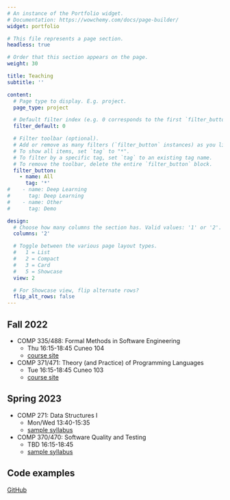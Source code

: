 ```yaml
---
# An instance of the Portfolio widget.
# Documentation: https://wowchemy.com/docs/page-builder/
widget: portfolio

# This file represents a page section.
headless: true

# Order that this section appears on the page.
weight: 30

title: Teaching
subtitle: ''

content:
  # Page type to display. E.g. project.
  page_type: project

  # Default filter index (e.g. 0 corresponds to the first `filter_button` instance below).
  filter_default: 0

  # Filter toolbar (optional).
  # Add or remove as many filters (`filter_button` instances) as you like.
  # To show all items, set `tag` to "*".
  # To filter by a specific tag, set `tag` to an existing tag name.
  # To remove the toolbar, delete the entire `filter_button` block.
  filter_button:
    - name: All
      tag: '*'
#    - name: Deep Learning
#      tag: Deep Learning
#    - name: Other
#      tag: Demo

design:
  # Choose how many columns the section has. Valid values: '1' or '2'.
  columns: '2'

  # Toggle between the various page layout types.
  #   1 = List
  #   2 = Compact
  #   3 = Card
  #   5 = Showcase
  view: 2

  # For Showcase view, flip alternate rows?
  flip_alt_rows: false
---
```


## Fall 2022

- COMP 335/488: Formal Methods in Software Engineering
  - Thu 16:15-18:45 Cuneo 104
  - [course site](https://klaeufer.github.io/lucformalmethodscourse)
- COMP 371/471: Theory (and Practice) of Programming Languages
  - Tue 16:15-18:45 Cuneo 103
  - [course site](https://lucproglangcourse.github.io)

## Spring 2023

- COMP 271: Data Structures I
  - Mon/Wed 13:40-15:35
  - [sample syllabus](https://docs.google.com/document/d/1Aq-kB3KF3uCvGoyHUzkvZY-3qbQPSfTFY28fsKZ3AnM)
- COMP 370/470: Software Quality and Testing
  - TBD 16:15-18:45
  - [sample syllabus](https://docs.google.com/document/d/10H3toVYPhREPsVEvOb4JIJpPZ9xn2cc3ZkgUZzPMN7A)
  

## Code examples

[GitHub](https://github.com/loyolachicagocode)